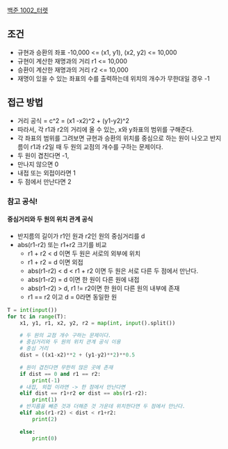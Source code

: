 [백준 1002\_터렛](https://www.acmicpc.net/problem/1002)

## 조건 

- 규현과 승환의 좌표 -10,000 <= (x1, y1), (x2, y2) <= 10,000
- 규현이 계산한 재명과의 거리 r1 <= 10,000
- 승환이 계산한 재명과의 거리 r2 <= 10,000
- 재명이 있을 수 있는 좌표의 수를 출력하는데 위치의 개수가 무한대일 경우 -1

## 접근 방법

- 거리 공식 = c^2 = (x1 -x2)^2 + (y1-y2)^2
- 따라서, 각 r1과 r2의 거리에 올 수 있는, x와 y좌표의 범위를 구해준다.
- 각 좌표의 범위를 그려보면 규현과 승환의 위치를 중심으로 하는 원이 나오고 반지름이 r1과 r2일 때 두 원의 교점의 개수를 구하는 문제이다.
- 두 원이 겹친다면 -1,
- 만나지 않으면 0
- 내접 또는 외접이라면 1
- 두 점에서 만난다면 2

### 참고 공식!

#### **중심거리와 두 원의 위치 관계** 공식

- 반지름의 길이가 r1인 원과 r2인 원의 중심거리를 d
- abs(r1-r2) 또는 r1+r2 크기를 비교
  - r1 + r2 < d 이면 두 원은 서로의 외부에 위치
  - r1 + r2 = d 이면 외접
  - abs(r1-r2) < d < r1 + r2 이면 두 원은 서로 다른 두 점에서 만난다.
  - abs(r1-r2) = d 이면 한 원이 다른 원에 내접
  - abs(r1-r2) > d, r1 != r2이면 한 원이 다른 원의 내부에 존재
  - r1 == r2 이고 d = 0라면 동일한 원

```python
T = int(input())
for tc in range(T):
    x1, y1, r1, x2, y2, r2 = map(int, input().split())

    # 두 원의 교점 개수 구하는 문제이다.
    # 중심거리와 두 원의 위치 관계 공식 이용
    # 중심 거리
    dist = ((x1-x2)**2 + (y1-y2)**2)**0.5

    # 원이 겹친다면 무한히 많은 곳에 존재
    if dist == 0 and r1 == r2:
        print(-1)
    # 내접, 외접 이라면 -> 한 점에서 만난다면
    elif dist == r1+r2 or dist == abs(r1-r2):
        print(1)
    # 반지름을 빼준 것과 더해준 것 가운데 위치한다면 두 점에서 만난다.
    elif abs(r1-r2) < dist < r1+r2:
        print(2)

    else:
        print(0)
```
